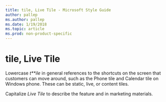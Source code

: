 ```yaml
---
title: tile, Live Tile - Microsoft Style Guide
author: pallep
ms.author: pallep
ms.date: 1/19/2018
ms.topic: article
ms.prod: non-product-specific
---
```


# tile, Live Tile

Lowercase *t**ile*
in general references to the shortcuts on the screen
that customers can move around, such as the Phone tile and Calendar
tile on Windows phone. These can be static, live, or content
tiles. 

Capitalize *Live Tile* to describe the feature and in marketing materials. 
